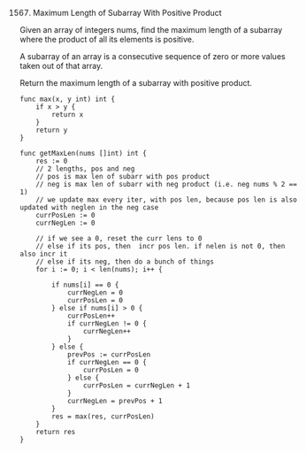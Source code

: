 1567. Maximum Length of Subarray With Positive Product

Given an array of integers nums, find the maximum length of a subarray where the product of all its elements is positive.

A subarray of an array is a consecutive sequence of zero or more values taken out of that array.

Return the maximum length of a subarray with positive product.

```
func max(x, y int) int {
    if x > y {
        return x
    }
    return y
}

func getMaxLen(nums []int) int {
    res := 0
    // 2 lengths, pos and neg
    // pos is max len of subarr with pos product
    // neg is max len of subarr with neg product (i.e. neg nums % 2 == 1)
    // we update max every iter, with pos len, because pos len is also updated with neglen in the neg case
    currPosLen := 0
    currNegLen := 0

    // if we see a 0, reset the curr lens to 0
    // else if its pos, then  incr pos len. if nelen is not 0, then also incr it
    // else if its neg, then do a bunch of things 
    for i := 0; i < len(nums); i++ {

        if nums[i] == 0 {
            currNegLen = 0
            currPosLen = 0
        } else if nums[i] > 0 {
            currPosLen++
            if currNegLen != 0 {
                currNegLen++
            }
        } else {
            prevPos := currPosLen
            if currNegLen == 0 {
                currPosLen = 0
            } else {
                currPosLen = currNegLen + 1
            }
            currNegLen = prevPos + 1
        }
        res = max(res, currPosLen)
    }
    return res
}

```